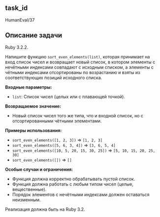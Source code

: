 ## task_id
HumanEval/37

## Описание задачи
Ruby 3.2.2.

Напишите функцию `sort_even_elements(list)`, которая принимает на вход список чисел и возвращает новый список, в котором элементы с нечётными индексами совпадают с исходным списком, а элементы с чётными индексами отсортированы по возрастанию и взяты из соответствующих позиций исходного списка.


**Входные параметры:**

* `list`: Список чисел (целых или с плавающей точкой).


**Возвращаемое значение:**

* Новый список чисел того же типа, что и входной список, но с отсортированными чётными элементами.


**Примеры использования:**

* `sort_even_elements([1, 2, 3])`  => `[1, 2, 3]`
* `sort_even_elements([5, 6, 3, 4])` => `[3, 6, 5, 4]`
* `sort_even_elements([10, 5, 20, 15, 30, 25])` => `[5, 10, 15, 20, 25, 30]`
* `sort_even_elements([])` => `[]`


**Особые случаи и ограничения:**

* Функция должна корректно обрабатывать пустой список.
* Функция должна работать с любым типом чисел (целые, вещественные).
* Порядок элементов с нечётными индексами должен оставаться неизменным.


Реализация должна быть на Ruby 3.2.

